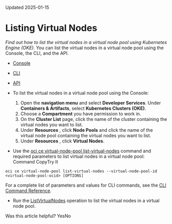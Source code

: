 Updated 2025-01-15
# Listing Virtual Nodes
_Find out how to list the virtual nodes in a virtual node pool using Kubernetes Engine (OKE)._
You can list the virtual nodes in a virtual node pool using the Console, the CLI, and the API.
  * [Console](https://docs.oracle.com/en-us/iaas/Content/ContEng/Tasks/list-virtual-nodes.htm)
  * [CLI](https://docs.oracle.com/en-us/iaas/Content/ContEng/Tasks/list-virtual-nodes.htm)
  * [API](https://docs.oracle.com/en-us/iaas/Content/ContEng/Tasks/list-virtual-nodes.htm)


  * To list the virtual nodes in a virtual node pool using the Console:
    1. Open the **navigation menu** and select **Developer Services**. Under **Containers & Artifacts**, select **Kubernetes Clusters (OKE)**.
    2. Choose a **Compartment** you have permission to work in.
    3. On the **Cluster List** page, click the name of the cluster containing the virtual nodes you want to list.
    4. Under **Resources** , click **Node Pools** and click the name of the virtual node pool containing the virtual nodes you want to list.
    5. Under **Resources** , click **Virtual Nodes**.
  * Use the [oci ce virtual-node-pool list-virtual-nodes](https://docs.oracle.com/iaas/tools/oci-cli/latest/oci_cli_docs/cmdref/ce/virtual-node-pool/list-virtual-nodes.html) command and required parameters to list virtual nodes in a virtual node pool:
Command
CopyTry It
```
oci ce virtual-node-pool list-virtual-nodes --virtual-node-pool-id <virtual-node-pool-ocid> [OPTIONS]
```

For a complete list of parameters and values for CLI commands, see the [CLI Command Reference](https://docs.oracle.com/iaas/tools/oci-cli/latest).
  * Run the [ListVirtualNodes](https://docs.oracle.com/iaas/api/#/en/containerengine/latest/VirtualNodePool/ListVirtualNodes) operation to list the virtual nodes in a virtual node pool.


Was this article helpful?
YesNo

